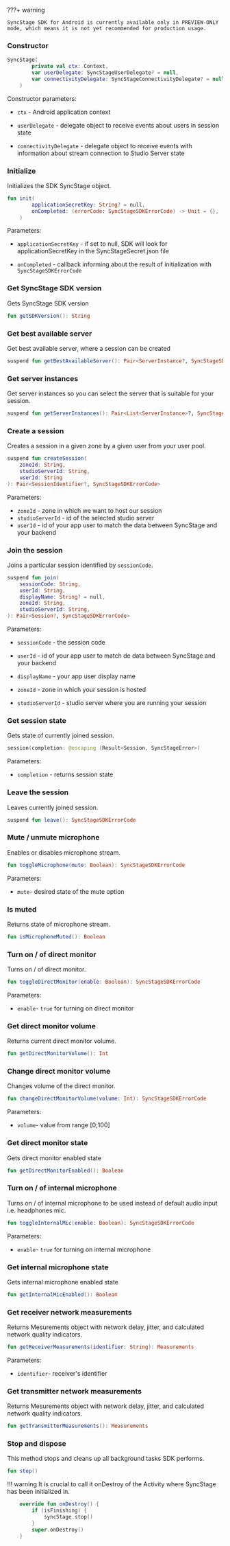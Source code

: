 ???+ warning

    SyncStage SDK for Android is currently available only in PREVIEW-ONLY mode, which means it is not yet recommended for production usage.

### Constructor 
```kotlin
SyncStage(
        private val ctx: Context,
        var userDelegate: SyncStageUserDelegate? = null,
        var connectivityDelegate: SyncStageConnectivityDelegate? = null
    )
```

Constructor parameters:

* `ctx` - Android application context

* `userDelegate` - delegate object to receive events about users in session state

* `connectivityDelegate` - delegate object to receive events with information about stream connection to Studio Server state

### Initialize

Initializes the SDK SyncStage object.

```kotlin
fun init(
        applicationSecretKey: String? = null,
        onCompleted: (errorCode: SyncStageSDKErrorCode) -> Unit = {},
    )
```

Parameters:

* `applicationSecretKey` - if set to null, SDK will look for applicationSecretKey in the SyncStageSecret.json file

* `onCompleted` - callback informing about the result of initialization with `SyncStageSDKErrorCode`


### Get SyncStage SDK version

Gets SyncStage SDK version

```kotlin
fun getSDKVersion(): String
```

### Get best available server

Get best available server, where a session can be created

```kotlin
suspend fun getBestAvailableServer(): Pair<ServerInstance?, SyncStageSDKErrorCode>
```

### Get server instances

Get server instances so you can select the server that is suitable for your session.

```kotlin
suspend fun getServerInstances(): Pair<List<ServerInstance>?, SyncStageSDKErrorCode> 
```

### Create a session

Creates a session in a given zone by a given user from your user pool.

```kotlin
suspend fun createSession(
    zoneId: String,
    studioServerId: String,
    userId: String
): Pair<SessionIdentifier?, SyncStageSDKErrorCode>
```

Parameters:

* `zoneId` - zone in which we want to host our session
* `studioServerId` - id of the selected studio server
* `userId` - id of your app user to match the data between SyncStage and your backend

### Join the session

Joins a particular session identified by `sessionCode`.

```kotlin
suspend fun join(
    sessionCode: String,
    userId: String,
    displayName: String? = null,
    zoneId: String,
    studioServerId: String,
): Pair<Session?, SyncStageSDKErrorCode> 
```

Parameters:

* `sessionCode` - the session code

* `userId` - id of your app user to match de data between SyncStage and your backend

* `displayName` - your app user display name

* `zoneId` - zone in which your session is hosted

* `studioServerId` - studio server where you are running your session



### Get session state

Gets state of currently joined session.

```kotlin
session(completion: @escaping (Result<Session, SyncStageError>)
```

Parameters:

* `completion` - returns session state


### Leave the session

Leaves currently joined session.

```kotlin
suspend fun leave(): SyncStageSDKErrorCode
```

### Mute / unmute microphone

Enables or disables microphone stream.

```kotlin
fun toggleMicrophone(mute: Boolean): SyncStageSDKErrorCode 
```

Parameters:

* `mute`- desired state of the mute option

### Is muted

Returns state of microphone stream.

```kotlin
fun isMicrophoneMuted(): Boolean
```

### Turn on / of direct monitor
Turns on / of direct monitor.

```kotlin
fun toggleDirectMonitor(enable: Boolean): SyncStageSDKErrorCode
```

Parameters:

* `enable`- `true` for turning on direct monitor

### Get direct monitor volume
Returns current direct monitor volume.

```kotlin
fun getDirectMonitorVolume(): Int
```

### Change direct monitor volume
Changes volume of the direct monitor.

```kotlin
fun changeDirectMonitorVolume(volume: Int): SyncStageSDKErrorCode 
```

Parameters:

* `volume`- value from range [0;100]

### Get direct monitor state
Gets direct monitor enabled state

```kotlin
fun getDirectMonitorEnabled(): Boolean
```

### Turn on / of internal microphone
Turns on / of internal microphone to be used instead of default audio input i.e. headphones mic.

```kotlin
fun toggleInternalMic(enable: Boolean): SyncStageSDKErrorCode
```

Parameters:

* `enable`- `true` for turning on internal microphone

### Get internal microphone state
Gets internal microphone enabled state

```kotlin
fun getInternalMicEnabled(): Boolean
```

### Get receiver network measurements
Returns Mesurements object with network delay, jitter, and calculated network quality indicators.

```kotlin
fun getReceiverMeasurements(identifier: String): Measurements
```

Parameters:

* `identifier`- receiver's identifier


### Get transmitter network measurements
Returns Mesurements object with network delay, jitter, and calculated network quality indicators.

```kotlin
fun getTransmitterMeasurements(): Measurements
```


### Stop and dispose
This method stops and cleans up all background tasks SDK performs. 

```kotlin
fun stop()
```

!!! warning
    It is crucial to call it onDestroy of the Activity where SyncStage has been initialized in.


```kotlin
    override fun onDestroy() {
        if (isFinishing) {
            syncStage.stop()
        }
        super.onDestroy()
    }
```
